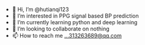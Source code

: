 - 👋 Hi, I’m @hutianqi123
- 👀 I’m interested in PPG signal based BP prediction
- 🌱 I’m currently learning python and deep learning
- 💞️ I’m looking to collaborate on nothing
- 📫 How to reach me ...313263689@qq.com

<!---
hutianqi123/hutianqi123 is a ✨ special ✨ repository because its `README.md` (this file) appears on your GitHub profile.
You can click the Preview link to take a look at your changes.
--->
